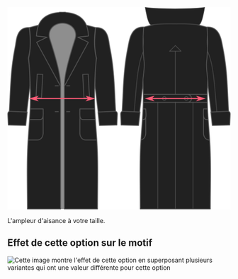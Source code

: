 ![Aisance à la taille](./waistease.svg)

L'ampleur d'aisance à votre taille.

## Effet de cette option sur le motif

![Cette image montre l'effet de cette option en superposant plusieurs variantes qui ont une valeur différente pour cette option](carlita\_waistease\_sample.svg "Effet de cette option sur le motif")
